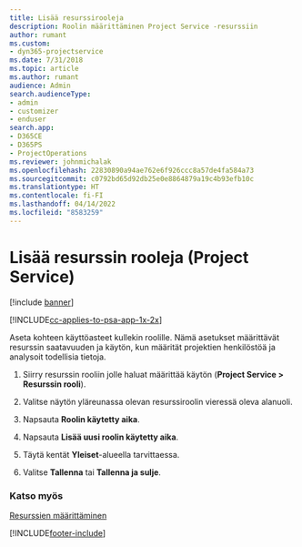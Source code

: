 ```yaml
---
title: Lisää resurssirooleja
description: Roolin määrittäminen Project Service -resurssiin
author: rumant
ms.custom:
- dyn365-projectservice
ms.date: 7/31/2018
ms.topic: article
ms.author: rumant
audience: Admin
search.audienceType:
- admin
- customizer
- enduser
search.app:
- D365CE
- D365PS
- ProjectOperations
ms.reviewer: johnmichalak
ms.openlocfilehash: 22830890a94ae762e6f926ccc8a57de4fa584a73
ms.sourcegitcommit: c0792bd65d92db25e0e8864879a19c4b93efb10c
ms.translationtype: HT
ms.contentlocale: fi-FI
ms.lasthandoff: 04/14/2022
ms.locfileid: "8583259"
---
```

# <a name="add-resource-roles-project-service"></a>Lisää resurssin rooleja (Project Service)

[!include [banner](../includes/psa-now-project-operations.md)]

[!INCLUDE[cc-applies-to-psa-app-1x-2x](../includes/cc-applies-to-psa-app-1x-2x.md)]

Aseta kohteen käyttöasteet kullekin roolille. Nämä asetukset määrittävät resurssin saatavuuden ja käytön, kun määrität projektien henkilöstöä ja analysoit todellisia tietoja.  
  
1.  Siirry resurssin rooliin jolle haluat määrittää käytön (**Project Service > Resurssin rooli**).  
  
2.  Valitse näytön yläreunassa olevan resurssiroolin vieressä oleva alanuoli.  
  
3.  Napsauta **Roolin käytetty aika**.  
  
4.  Napsauta **Lisää uusi roolin käytetty aika**.  
  
5.  Täytä kentät **Yleiset**-alueella tarvittaessa.  
  
6.  Valitse **Tallenna** tai **Tallenna ja sulje**.  
  
### <a name="see-also"></a>Katso myös  
 [Resurssien määrittäminen](../psa/set-up-resources.md)


[!INCLUDE[footer-include](../includes/footer-banner.md)]
